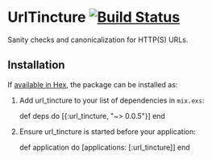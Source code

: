 # UrlTincture [![Build Status](https://travis-ci.org/craigwaterman/url_tincture.svg?branch=master)](https://travis-ci.org/craigwaterman/url_tincture)

Sanity checks and canonicalization for HTTP(S) URLs.

## Installation

If [available in Hex](https://hex.pm/docs/publish), the package can be installed as:

  1. Add url_tincture to your list of dependencies in `mix.exs`:

        def deps do
          [{:url_tincture, "~> 0.0.5"}]
        end

  2. Ensure url_tincture is started before your application:

        def application do
          [applications: [:url_tincture]]
        end

